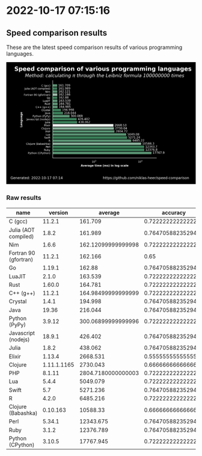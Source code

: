 # 2022-10-17 07:15:16

## Speed comparison results

These are the latest speed comparison results of various programming languages.

![plot](../assets/2022-10-17T071516/combined_results.png "Speed comparison of programming languages")

### Raw results

| name                  | version     | average            | accuracy           |
| --------------------- | ----------- | ------------------ | ------------------ |
| C (gcc)               | 11.2.1      | 161.709            | 0.7222222222222222 |
| Julia (AOT compiled)  | 1.8.2       | 161.989            | 0.7647058823529411 |
| Nim                   | 1.6.6       | 162.12099999999998 | 0.7222222222222222 |
| Fortran 90 (gfortran) | 11.2.1      | 162.166            | 0.65               |
| Go                    | 1.19.1      | 162.88             | 0.7647058823529411 |
| LuaJIT                | 2.1.0       | 163.539            | 0.7222222222222222 |
| Rust                  | 1.60.0      | 164.781            | 0.7222222222222222 |
| C++ (g++)             | 11.2.1      | 164.98499999999999 | 0.7222222222222222 |
| Crystal               | 1.4.1       | 194.998            | 0.7647058823529411 |
| Java                  | 19.36       | 216.044            | 0.7647058823529411 |
| Python (PyPy)         | 3.9.12      | 300.06899999999996 | 0.7222222222222222 |
| Javascript (nodejs)   | 18.9.1      | 426.402            | 0.7647058823529411 |
| Julia                 | 1.8.2       | 438.062            | 0.7647058823529411 |
| Elixir                | 1.13.4      | 2668.531           | 0.5555555555555556 |
| Clojure               | 1.11.1.1165 | 2730.043           | 0.6666666666666666 |
| PHP                   | 8.1.11      | 2804.7180000000003 | 0.7222222222222222 |
| Lua                   | 5.4.4       | 5049.079           | 0.7222222222222222 |
| Swift                 | 5.7         | 5271.236           | 0.7647058823529411 |
| R                     | 4.2.0       | 6485.216           | 0.7222222222222222 |
| Clojure (Babashka)    | 0.10.163    | 10588.33           | 0.6666666666666666 |
| Perl                  | 5.34.1      | 12343.675          | 0.7647058823529411 |
| Ruby                  | 3.1.2       | 12376.789          | 0.7647058823529411 |
| Python (CPython)      | 3.10.5      | 17767.945          | 0.7222222222222222 |
